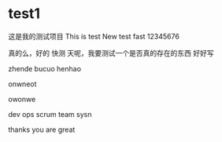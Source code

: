 # test1
这是我的测试项目
This is test
New test fast
12345676

真的么，好的
快测
天呢，我要测试一个是否真的存在的东西 
好好写




zhende bucuo henhao



onwneot


owonwe 


dev ops scrum team sysn




thanks you are great
